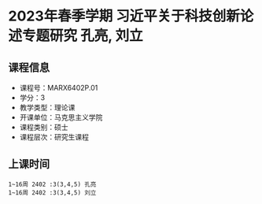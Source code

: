 # 2023年春季学期 习近平关于科技创新论述专题研究 孔亮, 刘立






## 课程信息

- 课程号：MARX6402P.01
- 学分：3
- 教学类型：理论课
- 开课单位：马克思主义学院
- 课程类别：硕士
- 课程层次：研究生课程

## 上课时间

```
1~16周 2402 :3(3,4,5) 孔亮
1~16周 2402 :3(3,4,5) 刘立
```

